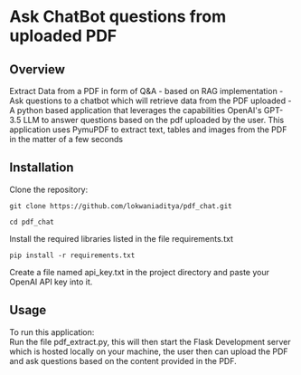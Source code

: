 <h1>Ask ChatBot questions from uploaded PDF</h1>
<h2>Overview</h2>
Extract Data from a PDF in form of Q&A - based on RAG implementation - Ask questions to a chatbot which will retrieve data from the PDF uploaded - A python based application that leverages the capabilities OpenAI's GPT-3.5 LLM to answer questions based on the pdf uploaded by the user. This application uses PymuPDF to extract text, tables and images from the PDF in the matter of a few seconds<br/>
<h2>Installation</h2>
Clone the repository: <br/>

``` 
git clone https://github.com/lokwaniaditya/pdf_chat.git 
```

``` 
cd pdf_chat 
```
Install the required libraries listed in the file requirements.txt

``` 
pip install -r requirements.txt 
```

Create a file named api_key.txt in the project directory and paste your OpenAI API key into it. <br/>
<h2>Usage</h2>
To run this application: <br/>
Run the file pdf_extract.py, this will then start the Flask Development server which is hosted locally on your machine, the user then can upload the PDF and ask questions based on the content provided in the PDF.
